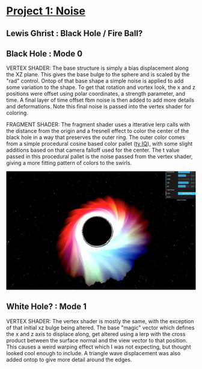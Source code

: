 # [Project 1: Noise](https://github.com/CIS-566-Fall-2022/hw01-fireball-base)
## Lewis Ghrist : Black Hole / Fire Ball?
## Black Hole : Mode 0
VERTEX SHADER: The base structure is simply a bias displacement along the XZ plane. This gives the base bulge to the sphere and is scaled by the "rad" control. Ontop of that base shape a simple noise is applied to add some variation to the shape. To get that rotation and vortex look, the x and z positions were offset using polar coordinates, a strength parameter, and time. A final layer of time offset fbm noise is then added to add more details and deformations. Note this final noise is passed into the vertex shader for coloring. 

FRAGMENT SHADER: The fragment shader uses a itterative lerp calls with the distance from the origin and a fresnell effect to color the center of the black hole in a way that preserves the outer ring. The outer color comes from a simple procedural cosine based color pallet ([ty IQ](https://iquilezles.org/articles/palettes/)), with some slight additions based on that camera falloff used for the center. The t value passed in this procedural pallet is the noise passed from the vertex shader, giving a more fitting pattern of colors to the swirls. 

![](BlackHole_V1.png)

## White Hole? : Mode 1
VERTEX SHADER: The vertex shader is mostly the same, with the exception of that initial xz bulge being altered. The base "magic" vector which defines the x and z axis to displace along, get altered using a lerp with the cross product between the surface normal and the view vector to that position. This causes a weird warping effect which I was not expecting, but thought looked cool enough to include. A triangle wave displacement was also added ontop to give more detail around the edges.


